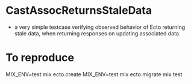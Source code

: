 # CastAssocReturnsStaleData

* a very simple testcase verifying observed behavior of Ecto returning stale data, when returning responses on updating associated data

# To reproduce

MIX_ENV=test mix ecto.create
MIX_ENV=test mix ecto.migrate
mix test
